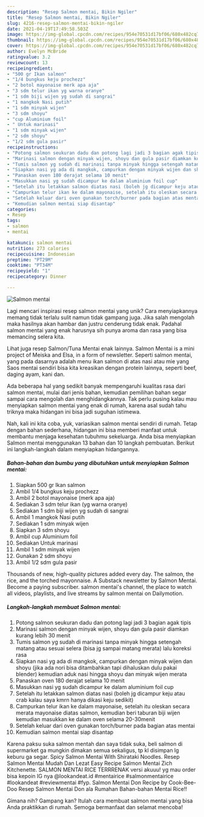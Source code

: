 ```yaml
---
description: "Resep Salmon mentai, Bikin Ngiler"
title: "Resep Salmon mentai, Bikin Ngiler"
slug: 4216-resep-salmon-mentai-bikin-ngiler
date: 2021-04-19T17:49:58.503Z
image: https://img-global.cpcdn.com/recipes/954e70531d17bf06/680x482cq70/salmon-mentai-foto-resep-utama.jpg
thumbnail: https://img-global.cpcdn.com/recipes/954e70531d17bf06/680x482cq70/salmon-mentai-foto-resep-utama.jpg
cover: https://img-global.cpcdn.com/recipes/954e70531d17bf06/680x482cq70/salmon-mentai-foto-resep-utama.jpg
author: Evelyn McBride
ratingvalue: 3.2
reviewcount: 13
recipeingredient:
- "500 gr Ikan salmon"
- "1/4 bungkus keju prochezz"
- "2 botol mayonaise merk apa aja"
- "3 sdm telur ikan yg warna oranye"
- "1 sdm biji wijen yg sudah di sangrai"
- "1 mangkok Nasi putih"
- "1 sdm minyak wijen"
- "3 sdm shoyu"
- "cup Aluminium foil"
- " Untuk marinasi"
- "1 sdm minyak wijen"
- "2 sdm shoyu"
- "1/2 sdm gula pasir"
recipeinstructions:
- "Potong salmon seukuran dadu dan potong lagi jadi 3 bagian agak tipis"
- "Marinasi salmon dengan minyak wijen, shoyu dan gula pasir diamkan kurang lebih 30 menit"
- "Tumis salmon yg sudah di marinasi tanpa minyak hingga setengah matang atau sesuai selera (bisa jg sampai matang merata) lalu koreksi rasa"
- "Siapkan nasi yg ada di mangkok, campurkan dengan minyak wijen dan shoyu (jika ada nori bisa ditambahkan tapi dihaluskan dulu pakai blender) kemudian aduk nasi hingga shoyu dan minyak wijen merata"
- "Panaskan oven 180 derajat selama 10 menit"
- "Masukkan nasi yg sudah dicampur ke dalam aluminium foil cup"
- "Setelah itu letakkan salmon diatas nasi (boleh jg dicampur keju atau crab kalau saya kmrn hanya dikasi keju sedikit)"
- "Campurkan telur ikan ke dalam mayonaise, setelah itu oleskan secara merata mayonaise diatas salmon, kemudian beri taburan biji wijen kemudian masukkan ke dalam oven selama 20-30menit"
- "Setelah keluar dari oven gunakan torch/burner pada bagian atas mentai"
- "Kemudian salmon mentai siap disantap"
categories:
- Resep
tags:
- salmon
- mentai

katakunci: salmon mentai 
nutrition: 273 calories
recipecuisine: Indonesian
preptime: "PT29M"
cooktime: "PT34M"
recipeyield: "1"
recipecategory: Dinner

---
```



![Salmon mentai](https://img-global.cpcdn.com/recipes/954e70531d17bf06/680x482cq70/salmon-mentai-foto-resep-utama.jpg)

Lagi mencari inspirasi resep salmon mentai yang unik? Cara menyiapkannya memang tidak terlalu sulit namun tidak gampang juga. Jika salah mengolah maka hasilnya akan hambar dan justru cenderung tidak enak. Padahal salmon mentai yang enak harusnya sih punya aroma dan rasa yang bisa memancing selera kita.

Lihat juga resep Salmon/Tuna Mentai enak lainnya. Salmon Mentai is a mini project of Meiska and Elsa, in a form of newsletter. Seperti salmon mentai, yang pada dasarnya adalah menu ikan salmon di atas nasi atau mie yang Saos mentai sendiri bisa kita kreasikan dengan protein lainnya, seperti beef, daging ayam, kani dan.

Ada beberapa hal yang sedikit banyak mempengaruhi kualitas rasa dari salmon mentai, mulai dari jenis bahan, kemudian pemilihan bahan segar sampai cara mengolah dan menghidangkannya. Tak perlu pusing kalau mau menyiapkan salmon mentai yang enak di rumah, karena asal sudah tahu triknya maka hidangan ini bisa jadi suguhan istimewa.


Nah, kali ini kita coba, yuk, variasikan salmon mentai sendiri di rumah. Tetap dengan bahan sederhana, hidangan ini bisa memberi manfaat untuk membantu menjaga kesehatan tubuhmu sekeluarga. Anda bisa menyiapkan Salmon mentai menggunakan 13 bahan dan 10 langkah pembuatan. Berikut ini langkah-langkah dalam menyiapkan hidangannya.

<!--inarticleads1-->

##### Bahan-bahan dan bumbu yang dibutuhkan untuk menyiapkan Salmon mentai:

1. Siapkan 500 gr Ikan salmon
1. Ambil 1/4 bungkus keju prochezz
1. Ambil 2 botol mayonaise (merk apa aja)
1. Sediakan 3 sdm telur ikan (yg warna oranye)
1. Sediakan 1 sdm biji wijen yg sudah di sangrai
1. Ambil 1 mangkok Nasi putih
1. Sediakan 1 sdm minyak wijen
1. Siapkan 3 sdm shoyu
1. Ambil cup Aluminium foil
1. Sediakan  Untuk marinasi
1. Ambil 1 sdm minyak wijen
1. Gunakan 2 sdm shoyu
1. Ambil 1/2 sdm gula pasir


Thousands of new, high-quality pictures added every day. The salmon, the rice, and the torched mayonnaise. A Substack newsletter by Salmon Mentai. Become a paying subscriber. salmon mentai&#39;s channel, the place to watch all videos, playlists, and live streams by salmon mentai on Dailymotion. 

<!--inarticleads2-->

##### Langkah-langkah membuat Salmon mentai:

1. Potong salmon seukuran dadu dan potong lagi jadi 3 bagian agak tipis
1. Marinasi salmon dengan minyak wijen, shoyu dan gula pasir diamkan kurang lebih 30 menit
1. Tumis salmon yg sudah di marinasi tanpa minyak hingga setengah matang atau sesuai selera (bisa jg sampai matang merata) lalu koreksi rasa
1. Siapkan nasi yg ada di mangkok, campurkan dengan minyak wijen dan shoyu (jika ada nori bisa ditambahkan tapi dihaluskan dulu pakai blender) kemudian aduk nasi hingga shoyu dan minyak wijen merata
1. Panaskan oven 180 derajat selama 10 menit
1. Masukkan nasi yg sudah dicampur ke dalam aluminium foil cup
1. Setelah itu letakkan salmon diatas nasi (boleh jg dicampur keju atau crab kalau saya kmrn hanya dikasi keju sedikit)
1. Campurkan telur ikan ke dalam mayonaise, setelah itu oleskan secara merata mayonaise diatas salmon, kemudian beri taburan biji wijen kemudian masukkan ke dalam oven selama 20-30menit
1. Setelah keluar dari oven gunakan torch/burner pada bagian atas mentai
1. Kemudian salmon mentai siap disantap


Karena paksu suka salmon mentah dan saya tidak suka, beli salmon di supermarket ga mungkin dimakan semua sekaligus, tp kl disimpan lg keburu ga segar. Spicy Salmon Mentai With Shirataki Noodles. Resep Salmon Mentai Mudah Dan Lezat Easy Recipe Salmon Mentai Zich Kitchenette. SALMON MENTAI RICE TERRRENAK versi akuuu! yg mau order bisa kepoin IG nya @lookandeat.id #mentairice #salmonmentairice #lookandeat #reviewmentai #fyp. Salmon Mentai Don Recipe by Cook-Bee-Doo Resep Salmon Mentai Don ala Rumahan Bahan-bahan Mentai Rice!! 

Gimana nih? Gampang kan? Itulah cara membuat salmon mentai yang bisa Anda praktikkan di rumah. Semoga bermanfaat dan selamat mencoba!
